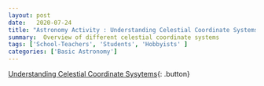 ```yaml
---
layout: post
date:   2020-07-24
title: "Astronomy Activity : Understanding Celestial Coordinate Systems"
summary:  Overview of different celestial coordinate systems
tags: ['School-Teachers', 'Students', 'Hobbyists' ]
categories: ['Basic Astronomy'] 
---
```


[Understanding Celestial Coordinate Sysytems](https://docs.google.com/document/d/1hlc1SBIF0k_CGa8UhYB3Bi1jVJp1-mBKM7ouzOqZ1gY/edit?usp=sharing){: .button}
    
